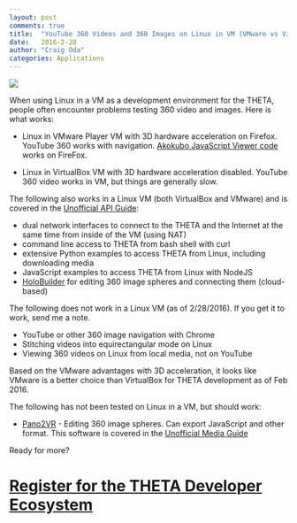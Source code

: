 ```yaml
---
layout: post
comments: true
title:  "YouTube 360 Videos and 360 Images on Linux in VM (VMware vs VirtualBox)"
date:   2016-2-28
author: "Craig Oda"
categories: Applications
---
```


![](/blog/img/2016-02/ubuntu-vmware.png)

When using Linux in a VM as a development environment for the THETA,
people often encounter
problems testing 360 video and images. Here is what works:

* Linux in VMware Player VM with 3D hardware acceleration on Firefox. YouTube 360
works with navigation.
[Akokubo JavaScript Viewer code](https://github.com/theta360developers/ThetaViewer)
works on FireFox.

* Linux in VirtualBox VM with 3D hardware acceleration disabled.
YouTube 360 video works in VM, but things are generally slow.

The following also works in a Linux VM (both VirtualBox and VMware)
and is covered in the
[Unofficial API Guide](http://codetricity.github.io/theta-s/):

* dual network interfaces to connect to the THETA and the Internet at the
same time from inside of the VM (using NAT)
* command line access to THETA from bash shell with curl
* extensive Python examples to access THETA from Linux, including downloading
media
* JavaScript examples to access THETA from Linux with NodeJS
* [HoloBuilder](https://www.holobuilder.com/welcome) for editing 360 image spheres and connecting them (cloud-based)

The following does not work in a Linux VM (as of 2/28/2016). If you get
it to work, send me a note.

* YouTube or other 360 image navigation with Chrome
* Stitching videos into equirectangular mode on Linux
* Viewing 360 videos on Linux from local media, not on YouTube

Based on the VMware advantages with 3D acceleration, it looks like VMware is a
better choice than VirtualBox for THETA development as of Feb 2016.

The following has not been tested on Linux in a VM, but should work:

* [Pano2VR](http://ggnome.com/pano2vr) - Editing 360 image spheres. Can export
JavaScript and other format. This software is covered in the
[Unofficial Media Guide](http://theta360developers.github.io/community-document/community.html)

Ready for more?

# [Register for the THETA Developer Ecosystem](http://theta360.guide/ecosystem/)
